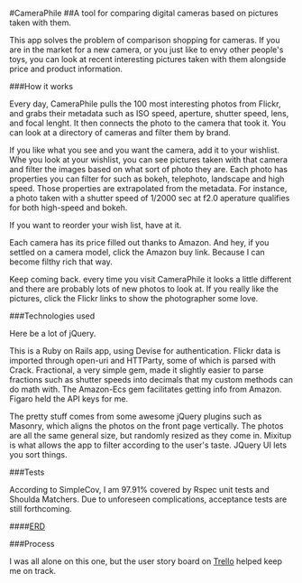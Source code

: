 #CameraPhile
##A tool for comparing digital cameras based on pictures taken with them.

This app solves the problem of comparison shopping for cameras. If you are in the market for a new camera, or you just like to envy other people's toys, you can look at recent interesting pictures taken with them alongside price and product information.

###How it works

Every day, CameraPhile pulls the 100 most interesting photos from Flickr, and grabs their metadata such as ISO speed, aperture, shutter speed, lens, and focal lenght. It then connects the photo to the camera that took it. You can look at a directory of cameras and filter them by brand.

If you like what you see and you want the camera, add it to your wishlist. Whe you look at your wishlist, you can see pictures taken with that camera and filter the images based on what sort of photo they are. Each photo has properties you can filter for such as bokeh, telephoto, landscape and high speed. Those properties are extrapolated from the metadata. For instance, a photo taken with a shutter speed of 1/2000 sec at f2.0 aperature qualifies for both high-speed and bokeh.

If you want to reorder your wish list, have at it.

Each camera has its price filled out thanks to Amazon. And hey, if you settled on a camera model, click the Amazon buy link. Because I can become filthy rich that way.

Keep coming back. every time you visit CameraPhile it looks a little different and there are probably lots of new photos to look at. If you really like the pictures, click the Flickr links to show the photographer some love.


###Technologies used

Here be a lot of jQuery.

This is a Ruby on Rails app, using Devise for authentication. Flickr data is imported through open-uri and HTTParty, some of which is parsed with Crack. Fractional, a very simple gem, made it slightly easier to parse fractions such as shutter speeds into decimals that my custom methods can do math with. The Amazon-Ecs gem facilitates getting info from Amazon. Figaro held the API keys for me.

The pretty stuff comes from some awesome jQuery plugins such as Masonry, which aligns the photos on the front page vertically. The photos are all the same general size, but randomly resized as they come in. Mixitup is what allows the app to filter according to the user's taste. JQuery UI lets you sort things.

###Tests

According to SimpleCov, I am 97.91% covered by Rspec unit tests and Shoulda Matchers. Due to unforeseen complications, acceptance tests are still forthcoming.

####[ERD](https://raw.githubusercontent.com/trivett/cameraphile/master/erd.pdf)



###Process

I was all alone on this one, but the user story board on [Trello](https://trello.com/b/HDKSdEEH/cameraphile) helped keep me on track.





